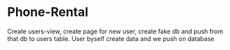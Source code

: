 # Phone-Rental
Create users-view, create page for new user, create fake db and push from that db to users table.
User byself create data and we push on database
